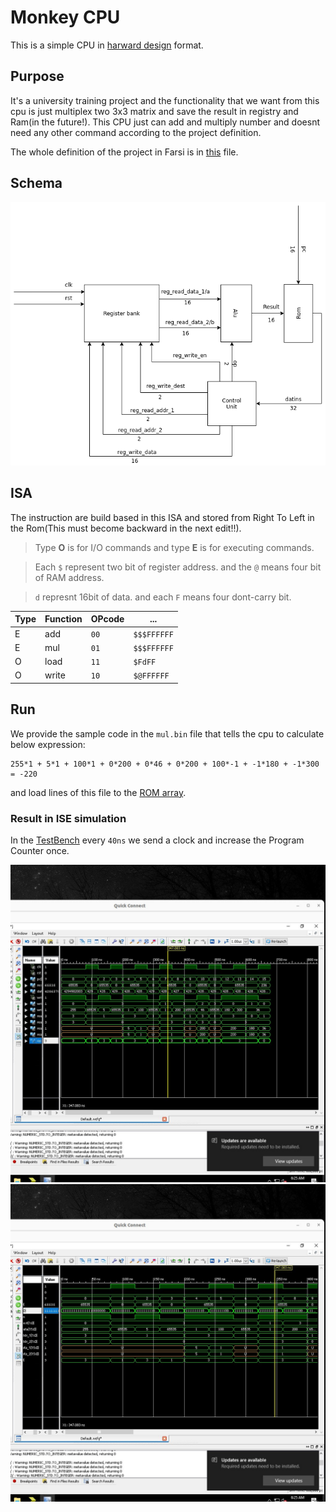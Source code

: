 Monkey CPU
===========
This is a simple CPU in [harward design](https://en.wikipedia.org/wiki/Harvard_architecture) format.

Purpose
-------
It's a university training project and the functionality that we want from this cpu is just multiplex two 3x3 matrix and save the result in registry and Ram(in the future!).
This CPU just can add and multiply number and doesnt need any other command according to the project definition.

The whole definition of the project in Farsi is in [this](./media/project-definition.pdf) file.

Schema
------
![image design](./media/design.png)


ISA
---
The instruction are build based in this ISA and stored from Right To Left in the Rom(This must become backward in the next edit!!).

> Type **O** is for I/O commands and type **E** is for executing commands.

> Each `$` represent two bit of register address.
and the `@` means four bit of RAM address.

> `d` represnt 16bit of data.
and each `F` means four dont-carry bit.

| Type  | Function  | OPcode  | ... |
|---|---|---|---|
| E | add | `00` |  `$$$FFFFFF` |
| E | mul | `01` |  `$$$FFFFFF` |
| O | load | `11` | `$FdFF` |
| O | write | `10` |`$@FFFFFF` |


Run
----
We provide the sample code in the `mul.bin` file that tells the cpu to calculate below expression:
```
255*1 + 5*1 + 100*1 + 0*200 + 0*46 + 0*200 + 100*-1 + -1*180 + -1*300 = -220
```
and load lines of this file to the [ROM array](./hardware_description/src/Memory.vhd#17).

### Result in ISE simulation
In the [TestBench](./hardware_description/testbench/monkey_tb.vhd) every `40ns` we send a clock and increase the Program Counter once.

![first](./media/result1.jpg) 
![second](./media/result2.jpg)